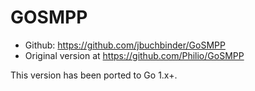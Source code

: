 GOSMPP
======

 * Github: https://github.com/jbuchbinder/GoSMPP
 * Original version at https://github.com/Philio/GoSMPP

This version has been ported to Go 1.x+.

